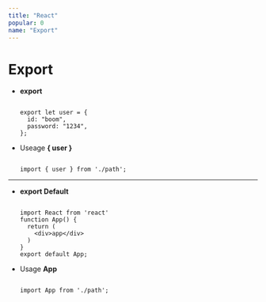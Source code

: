 ```yaml
---
title: "React"
popular: 0
name: "Export"
---
```


# Export

- **export**

  <code language="javascript">
  export let user = {
    id: "boom",
    password: "1234",
  };
  </code>

- Useage **{ user }**

  <code language="javascript">
  import { user } from './path';
  </code>

---

- **export Default**

  <code language="javascript">
  import React from 'react'
  function App() {
    return (
      &lt;div>app&lt;/div>
    )
  }
  export default App;
  </code>

- Usage **App**

  <code language="javascript">
  import App from './path';
  </code>
